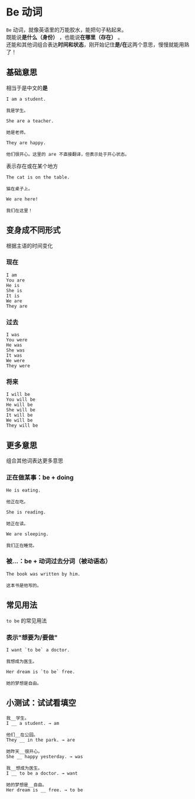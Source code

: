 # Be 动词

`Be` 动词，就像英语里的万能胶水，能把句子粘起来。  
既能说**是什么（身份）** ，也能说**在哪里（存在）** 。  
还能和其他词组合表达**时间和状态**，刚开始记住**是/在**这两个意思，慢慢就能用熟了！

## 基础意思

相当于是中文的**是**

```text
I am a student.

我是学生。
```

```text
She are a teacher.

她是老师。
```

```text
They are happy.

他们很开心。这里的 are 不直接翻译，但表示处于开心状态。
```

表示存在或在某个地方

```text
The cat is on the table.

猫在桌子上。
```

```text
We are here!

我们在这里！
```

## 变身成不同形式

根据主语的时间变化

### 现在

```text
I am
You are
He is
She is
It is
We are
They are
```

### 过去

```text
I was
You were
He was
She was
It was
We were
They were
```

### 将来

```text
I will be
You will be
He will be
She will be
It will be
We will be
They will be
```

## 更多意思

组合其他词表达更多意思

### 正在做某事：be + doing

```text
He is eating.

他正在吃。
```

```text
She is reading.

她正在读。
```

```text
We are sleeping.

我们正在睡觉。
```

### 被...：be + 动词过去分词（被动语态）

```text
The book was written by him.

这本书是他写的。
```

## 常见用法

`to be` 的常见用法

### 表示"想要为/要做"

```text
I want `to be` a doctor.

我想成为医生。
```

```text
Her dream is `to be` free.

她的梦想是自由。
```

## 小测试：试试看填空

```text
我__学生。
I __ a student. → am

他们__在公园。
They __ in the park. → are

她昨天__很开心。
She __ happy yesterday. → was

我__想成为医生。
I __ to be a doctor. → want

她的梦想是__自由。
Her dream is __ free. → to be
```
